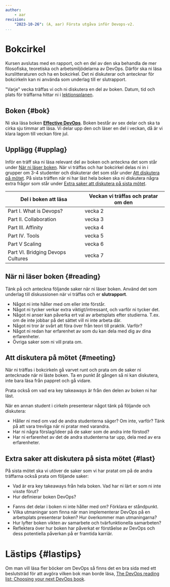 ```yaml
---
author:
    - aar
revision:
    "2023-10-26": (A, aar) Första utgåva inför Devops-v2.
...
```

Bokcirkel
==================================

Kursen avslutas med en rapport, och en del av den ska behandla de mer filosofiska, teoretiska och arbetsmiljödelarna av DevOps. Därför ska ni läsa kurslitteraturen och ha en bokcirkel. Det ni diskuterar och antecknar för bokcirkeln kan ni använda som underlag till er slutrapport.

<!--more-->

"Varje" vecka träffas vi och ni diskutera en del av boken. Datum, tid och plats för träffarna hittar ni i [lektionsplanen](https://dbwebb.se/devops/lektionsplan).

<!-- Potentially free dialogue based on ideas/reflection raised by participants 

More directed skimming through the chapters - and discussion on the details and themes as we go through each section.  

I slutet av kursen ska de skriva ett kort dokument om det.

I slutrapporten kan jag ha krav på att de ska ha ett stycke om varje kapitel i boken. DÅ måste de skriva ner något som de lärde sig efter varje bokcirkel. 

Om någon inte dyker upp, hur hanterar vi det? 

Om vi har fasta frågor då kan vi ha att de måste svara på dem i text och hitta motargument eller andra diskussioner om det på nätet och sammanfatta. 
-->

Boken {#bok}
---------------------------------------

Ni ska läsa boken **[Effective DevOps](http://tinyurl.com/y6jy5x8u)**. Boken består av sex delar och ska ta cirka sju timmar att läsa. Vi delar upp den och läser en del i veckan, då är vi klara lagom till veckan före jul.



Upplägg {#upplag}
---------------------------------------

Inför en träff ska ni läsa relevant del av boken och anteckna det som står under [När ni läser boken](#reading). När vi träffas och har bokcirkel delas ni in i grupper om 3-4 studenter och diskuterar det som står under [Att diskutera på mötet](#meeting). På sista träffen när ni har läst hela boken ska ni diskutera några extra frågor som står under [Extra saker att diskutera på sista mötet](#last).


| Del i boken att läsa | Veckan vi träffas och pratar om den |
|-------------|------------------------------------|
| Part I. What is Devops? | vecka 2 |
| Part II. Collaboration | vecka 3 |
| Part III. Affinity | vecka 4 |
| Part IV. Tools | vecka 5 |
| Part V Scaling | vecka 6 |
| Part VI. Bridging Devops Cultures | vecka 7 |



## När ni läser boken {#reading}

Tänk på och anteckna följande saker när ni läser boken. Använd det som underlag till diskussionen när vi träffas och er **slutrapport**.

- Något ni inte håller med om eller inte förstår.
- Något ni tycker verkar extra viktigt/intressant, och varför ni tycker det.
- Något ni anser kan påverka ert val av arbetsplats efter studierna. T.ex. om de inte jobbar på det sättet vill ni inte arbeta där.
- Något ni tror är svårt att föra över från teori till praktik. Varför?
- Något ni redan har erfarenhet av som du kan dela med dig av dina erfarenheter.
- Övriga saker som ni vill prata om.



## Att diskutera på mötet {#meeting}

När ni träffas i bokcirkeln gå varvet runt och prata om de saker ni antecknade när ni läste boken. Ta en punkt åt gången så ni kan diskutera, inte bara läsa från pappret och gå vidare.

Prata också om vad era key takeaways är från den delen av boken ni har läst.

När en annan student i cirkeln presenterar något tänk på följande och diskutera:

- Håller ni med om vad de andra studenterna säger? Om inte, varför? Tänk på att vara trevliga när ni pratar med varandra.
- Har ni några förslag/ideer på de saker som de andra inte förstod?
- Har ni erfarenhet av det de andra studenterna tar upp, dela med av era erfarenheter.



## Extra saker att diskutera på sista mötet {#last}

På sista mötet ska vi utöver de saker som vi har pratat om på de andra träffarna också prata om följande saker:

- Vad är era key takeaways från hela boken. Vad har ni lärt er som ni inte visste förut?
- Hur definierar boken DevOps?
<!-- - Vilken roll har mätningar och mätvärden i DevOps. Vilka mätvärden anser boken är viktiga och varför? -->
<!-- Tog bort frågan för att Effective devops nämner inte direkt mätvärden. Är nog mer i devops handbook. -->
- Fanns det delar i boken ni inte håller med om? Förklara er ståndpunkt.
- Vilka utmaningar som finna när man implementerar DevOps på en arbetsplats presenterar boken? Hur överkommer man utmaningarna?
- Hur lyfter boken vikten av samarbete och tvärfunktionella samarbeten?
- Reflektera över hur boken har påverkat er förståelse av DevOps och dess potentiella påverkan på er framtida karriär.



Lästips {#lastips}
===========================

Om man vill läsa fler böcker om DevOps så finns det en bra sida med ett beslutsträd för att avgöra vilken bok man borde läsa, [The DevOps reading list: Choosing your next DevOps book](https://octopus.com/blog/devops-reading-list).
